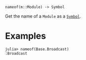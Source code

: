 ```
nameof(m::Module) -> Symbol
```

Get the name of a `Module` as a [`Symbol`](@ref).

# Examples

```jldoctest
julia> nameof(Base.Broadcast)
:Broadcast
```
